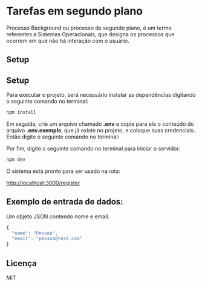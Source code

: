 # Tarefas em segundo plano

Processo Background ou processo de segundo plano, é um termo referentes a Sistemas Operacionais, que designa os processos que ocorrem em que não há interação com o usuário.

## Setup

## Setup

Para executar o projeto, será necessário instalar as dependências digitando o seguinte comando no terminal:

```bash
npm install
```

Em seguida, crie um arquivo chamado **.env** e copie para ele o conteúdo do arquivo **.env.exemple**, que já existe no projeto, e coloque suas credenciais. Então digite o seguinte comando no terminal:

Por fim, digite o seguinte comando no terminal para iniciar o servidor:

```bash
npm dev
```

O sistema está pronto para ser usado na rota:

[http://localhost:3000/register](http://localhost:3000/register)

## Exemplo de entrada de dados:

Um objeto JSON contendo nome e email.
 
```javascript
{
  "name": "Pessoa",
  "email": "pessoa@test.com"
}
```

## Licença

MIT